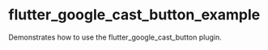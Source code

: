 # flutter_google_cast_button_example

Demonstrates how to use the flutter_google_cast_button plugin.